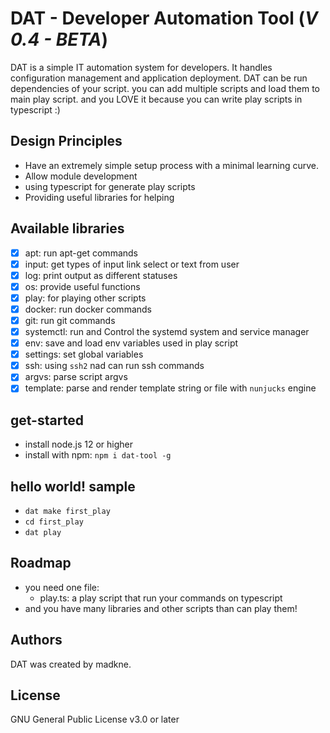 # DAT - Developer Automation Tool (*V 0.4 - BETA*)

DAT is a simple IT automation system for developers. It handles configuration management and application deployment.
DAT can be run dependencies of your script.
you can add multiple scripts and load them to main play script. and you LOVE it because you can write play scripts in typescript :)

## Design Principles

- Have an extremely simple setup process with a minimal learning curve.
- Allow module development
- using typescript for generate play scripts
- Providing useful libraries for helping

## Available libraries

- [x] apt: run apt-get commands
- [x] input: get types of input link select or text from user
- [x] log: print output as different statuses
- [x] os: provide useful functions
- [x] play: for playing other scripts
- [x] docker: run docker commands
- [x] git: run git commands
- [x] systemctl: run and Control the systemd system and service manager
- [x] env: save and load env variables used in play script
- [x] settings: set global variables
- [x] ssh: using `ssh2` nad can run ssh commands
- [x] argvs: parse script argvs
- [x] template: parse and render template string or file with `nunjucks` engine

## get-started

- install node.js 12 or higher
- install with npm: `npm i dat-tool -g`

## hello world! sample

- `dat make first_play`
- `cd first_play`
- `dat play`

## Roadmap

- you need one file:
  - play.ts: a play script that run your commands on typescript
- and you have many libraries and other scripts than can play them!

## Authors

DAT was created by madkne.

## License
GNU General Public License v3.0 or later